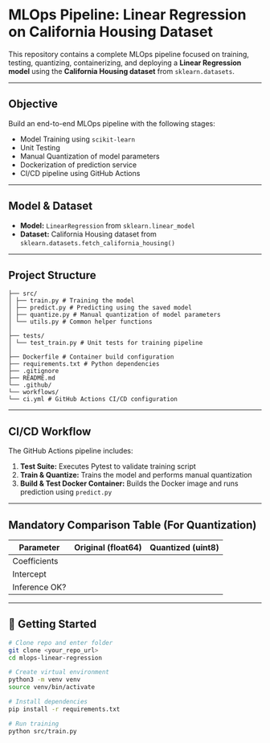# MLOps Pipeline: Linear Regression on California Housing Dataset

This repository contains a complete MLOps pipeline focused on training, testing, quantizing, containerizing, and deploying a **Linear Regression model** using the **California Housing dataset** from `sklearn.datasets`.

---

## Objective

Build an end-to-end MLOps pipeline with the following stages:
- Model Training using `scikit-learn`
- Unit Testing
- Manual Quantization of model parameters
- Dockerization of prediction service
- CI/CD pipeline using GitHub Actions

---

## Model & Dataset

- **Model:** `LinearRegression` from `sklearn.linear_model`
- **Dataset:** California Housing dataset from `sklearn.datasets.fetch_california_housing()`

---

## Project Structure

```
├── src/
│ ├── train.py # Training the model
│ ├── predict.py # Predicting using the saved model
│ ├── quantize.py # Manual quantization of model parameters
│ └── utils.py # Common helper functions
│
├── tests/
│ └── test_train.py # Unit tests for training pipeline
│
├── Dockerfile # Container build configuration
├── requirements.txt # Python dependencies
├── .gitignore
├── README.md
└── .github/
└── workflows/
└── ci.yml # GitHub Actions CI/CD configuration
```


---

## CI/CD Workflow

The GitHub Actions pipeline includes:
1. **Test Suite:** Executes Pytest to validate training script
2. **Train & Quantize:** Trains the model and performs manual quantization
3. **Build & Test Docker Container:** Builds the Docker image and runs prediction using `predict.py`

---

## Mandatory Comparison Table (For Quantization)

| Parameter     | Original (float64) | Quantized (uint8) |
|---------------|--------------------|-------------------|
| Coefficients  |                    |                   |
| Intercept     |                    |                   |
| Inference OK? |                    |                   |

---

## 🚀 Getting Started

```bash
# Clone repo and enter folder
git clone <your_repo_url>
cd mlops-linear-regression

# Create virtual environment
python3 -m venv venv
source venv/bin/activate

# Install dependencies
pip install -r requirements.txt

# Run training
python src/train.py
```
